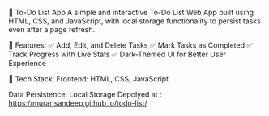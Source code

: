 📝 To-Do List App
A simple and interactive To-Do List Web App built using HTML, CSS, and JavaScript, with local storage functionality to persist tasks even after a page refresh.

🚀 Features:
✅ Add, Edit, and Delete Tasks ✅ Mark Tasks as Completed ✅ Track Progress with Live Stats ✅ Dark-Themed UI for Better User Experience

📂 Tech Stack:
Frontend: HTML, CSS, JavaScript

Data Persistence: Local Storage
Depolyed at : https://murarisandeep.github.io/todo-list/
